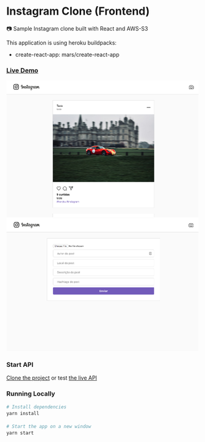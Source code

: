 # Instagram Clone (Frontend)
:camera: Sample Instagram clone built with React and AWS-S3

This application is using heroku buildpacks:
* create-react-app: mars/create-react-app

### [Live Demo](https://rlk-instagram-clone-frontend.herokuapp.com/)

![Screenshot 1](instagram-2.png)
![Screenshot 2](instagram-1.png)

### Start API
[Clone the project](https://github.com/Relirk/instagram-clone-backend) or test
[the live API](https://rlk-instagram-clone-backend.herokuapp.com/)

### Running Locally
```sh
# Install dependencies
yarn install

# Start the app on a new window
yarn start
```
